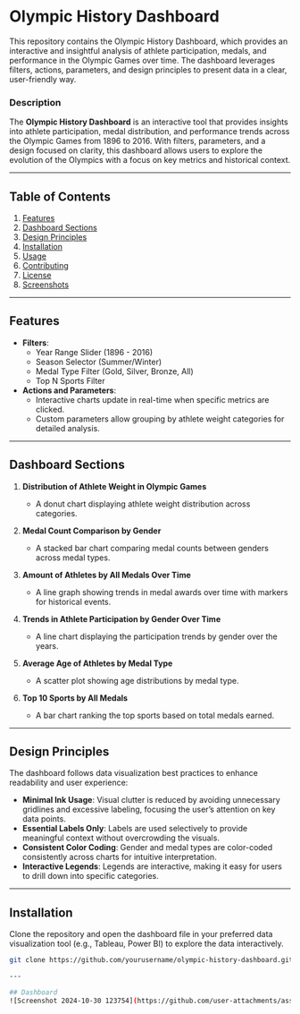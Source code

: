 # Olympic History Dashboard

This repository contains the Olympic History Dashboard, which provides an interactive and insightful analysis of athlete participation, medals, and performance in the Olympic Games over time. The dashboard leverages filters, actions, parameters, and design principles to present data in a clear, user-friendly way.


### Description
The **Olympic History Dashboard** is an interactive tool that provides insights into athlete participation, medal distribution, and performance trends across the Olympic Games from 1896 to 2016. With filters, parameters, and a design focused on clarity, this dashboard allows users to explore the evolution of the Olympics with a focus on key metrics and historical context.

---

## Table of Contents
1. [Features](#features)
2. [Dashboard Sections](#dashboard-sections)
3. [Design Principles](#design-principles)
4. [Installation](#installation)
5. [Usage](#usage)
6. [Contributing](#contributing)
7. [License](#license)
8. [Screenshots](#screenshots)

---

## Features
- **Filters**: 
  - Year Range Slider (1896 - 2016)
  - Season Selector (Summer/Winter)
  - Medal Type Filter (Gold, Silver, Bronze, All)
  - Top N Sports Filter
- **Actions and Parameters**: 
  - Interactive charts update in real-time when specific metrics are clicked.
  - Custom parameters allow grouping by athlete weight categories for detailed analysis.
  
---

## Dashboard Sections
1. **Distribution of Athlete Weight in Olympic Games**  
   - A donut chart displaying athlete weight distribution across categories.

2. **Medal Count Comparison by Gender**  
   - A stacked bar chart comparing medal counts between genders across medal types.

3. **Amount of Athletes by All Medals Over Time**  
   - A line graph showing trends in medal awards over time with markers for historical events.

4. **Trends in Athlete Participation by Gender Over Time**  
   - A line chart displaying the participation trends by gender over the years.

5. **Average Age of Athletes by Medal Type**  
   - A scatter plot showing age distributions by medal type.

6. **Top 10 Sports by All Medals**  
   - A bar chart ranking the top sports based on total medals earned.

---

## Design Principles
The dashboard follows data visualization best practices to enhance readability and user experience:
- **Minimal Ink Usage**: Visual clutter is reduced by avoiding unnecessary gridlines and excessive labeling, focusing the user’s attention on key data points.
- **Essential Labels Only**: Labels are used selectively to provide meaningful context without overcrowding the visuals.
- **Consistent Color Coding**: Gender and medal types are color-coded consistently across charts for intuitive interpretation.
- **Interactive Legends**: Legends are interactive, making it easy for users to drill down into specific categories.

---

## Installation
Clone the repository and open the dashboard file in your preferred data visualization tool (e.g., Tableau, Power BI) to explore the data interactively.

```bash
git clone https://github.com/yourusername/olympic-history-dashboard.git

---

## Dashboard
![Screenshot 2024-10-30 123754](https://github.com/user-attachments/assets/a4e52132-3edb-4e91-8564-13817a26a785)


